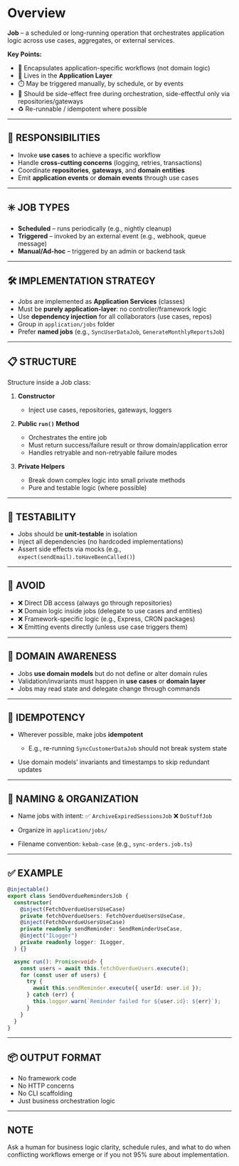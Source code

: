 # Overview

**Job** – a scheduled or long-running operation that orchestrates application logic across use cases, aggregates, or external services.

**Key Points:**

- 🧠 Encapsulates application-specific workflows (not domain logic)
- 🧩 Lives in the **Application Layer**
- ⏱️ May be triggered manually, by schedule, or by events
- 🧼 Should be side-effect free during orchestration, side-effectful only via repositories/gateways
- ♻️ Re-runnable / idempotent where possible

---

## 🧱 RESPONSIBILITIES

- Invoke **use cases** to achieve a specific workflow
- Handle **cross-cutting concerns** (logging, retries, transactions)
- Coordinate **repositories**, **gateways**, and **domain entities**
- Emit **application events** or **domain events** through use cases

---

## ✳️ JOB TYPES

- **Scheduled** – runs periodically (e.g., nightly cleanup)
- **Triggered** – invoked by an external event (e.g., webhook, queue message)
- **Manual/Ad-hoc** – triggered by an admin or backend task

---

## 🛠️ IMPLEMENTATION STRATEGY

- Jobs are implemented as **Application Services** (classes)
- Must be **purely application-layer**: no controller/framework logic
- Use **dependency injection** for all collaborators (use cases, repos)
- Group in `application/jobs` folder
- Prefer **named jobs** (e.g., `SyncUserDataJob`, `GenerateMonthlyReportsJob`)

---

## 📋 STRUCTURE

Structure inside a Job class:

1. **Constructor**
   - Inject use cases, repositories, gateways, loggers

2. **Public `run()` Method**
   - Orchestrates the entire job
   - Must return success/failure result or throw domain/application error
   - Handles retryable and non-retryable failure modes

3. **Private Helpers**
   - Break down complex logic into small private methods
   - Pure and testable logic (where possible)

---

## 🧪 TESTABILITY

- Jobs should be **unit-testable** in isolation
- Inject all dependencies (no hardcoded implementations)
- Assert side effects via mocks (e.g., `expect(sendEmail).toHaveBeenCalled()`)

---

## 🚫 AVOID

- ❌ Direct DB access (always go through repositories)
- ❌ Domain logic inside jobs (delegate to use cases and entities)
- ❌ Framework-specific logic (e.g., Express, CRON packages)
- ❌ Emitting events directly (unless use case triggers them)

---

## 🧠 DOMAIN AWARENESS

- Jobs **use domain models** but do not define or alter domain rules
- Validation/invariants must happen in **use cases** or **domain layer**
- Jobs may read state and delegate change through commands

---

## 🔄 IDEMPOTENCY

- Wherever possible, make jobs **idempotent**
  - E.g., re-running `SyncCustomerDataJob` should not break system state

- Use domain models’ invariants and timestamps to skip redundant updates

---

## 🧭 NAMING & ORGANIZATION

- Name jobs with intent:
  ✅ `ArchiveExpiredSessionsJob`
  ❌ `DoStuffJob`

- Organize in `application/jobs/`

- Filename convention: `kebab-case` (e.g., `sync-orders.job.ts`)

---

## ✅ EXAMPLE

```ts
@injectable()
export class SendOverdueRemindersJob {
  constructor(
    @inject(FetchOverdueUsersUseCase)
    private fetchOverdueUsers: FetchOverdueUsersUseCase,
    @inject(FetchOverdueUsersUseCase)
    private readonly sendReminder: SendReminderUseCase,
    @inject("ILogger")
    private readonly logger: ILogger,
  ) {}

  async run(): Promise<void> {
    const users = await this.fetchOverdueUsers.execute();
    for (const user of users) {
      try {
        await this.sendReminder.execute({ userId: user.id });
      } catch (err) {
        this.logger.warn(`Reminder failed for ${user.id}: ${err}`);
      }
    }
  }
}
```

---

## 📦 OUTPUT FORMAT

- No framework code
- No HTTP concerns
- No CLI scaffolding
- Just business orchestration logic

---

## NOTE

Ask a human for business logic clarity, schedule rules, and what to do when conflicting workflows emerge or if you not 95% sure about implementation.
